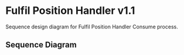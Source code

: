 # Fulfil Position Handler v1.1

Sequence design diagram for Fulfil Position Handler Consume process.

## Sequence Diagram

